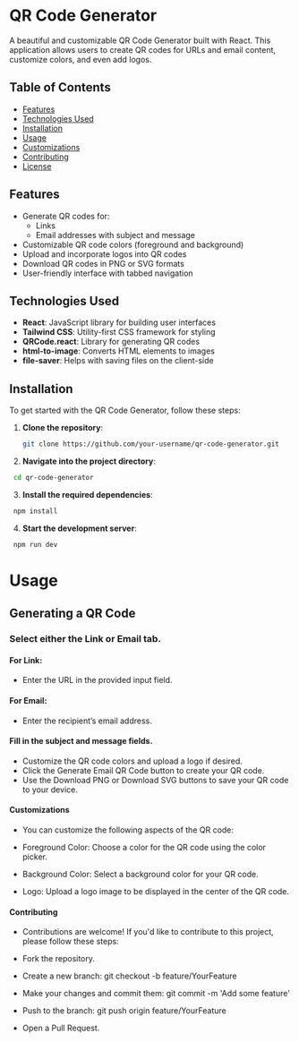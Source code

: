 # QR Code Generator

A beautiful and customizable QR Code Generator built with React. This application allows users to create QR codes for URLs and email content, customize colors, and even add logos.

## Table of Contents

- [Features](#features)
- [Technologies Used](#technologies-used)
- [Installation](#installation)
- [Usage](#usage)
- [Customizations](#customizations)
- [Contributing](#contributing)
- [License](#license)

## Features

- Generate QR codes for:
  - Links
  - Email addresses with subject and message
- Customizable QR code colors (foreground and background)
- Upload and incorporate logos into QR codes
- Download QR codes in PNG or SVG formats
- User-friendly interface with tabbed navigation

## Technologies Used

- **React**: JavaScript library for building user interfaces
- **Tailwind CSS**: Utility-first CSS framework for styling
- **QRCode.react**: Library for generating QR codes
- **html-to-image**: Converts HTML elements to images
- **file-saver**: Helps with saving files on the client-side

## Installation

To get started with the QR Code Generator, follow these steps:

1. **Clone the repository**:

   ```bash
   git clone https://github.com/your-username/qr-code-generator.git
   ```
2. **Navigate into the project directory**:
  ```bash
   cd qr-code-generator
   ``` 
3. **Install the required dependencies**:
  ```bash
   npm install
   ``` 
4. **Start the development server**:
  ```bash
   npm run dev
   ```       
# Usage
## Generating a QR Code
### Select either the Link or Email tab.
#### For Link:
- Enter the URL in the provided input field.
#### For Email:
- Enter the recipient’s email address.
#### Fill in the subject and message fields.
- Customize the QR code colors and upload a logo if desired.
- Click the Generate Email QR Code button to create your QR code.
- Use the Download PNG or Download SVG buttons to save your QR code to your device.
#### Customizations
- You can customize the following aspects of the QR code:

- Foreground Color: Choose a color for the QR code using the color picker.
- Background Color: Select a background color for your QR code.
- Logo: Upload a logo image to be displayed in the center of the QR code.
#### Contributing
- Contributions are welcome! If you'd like to contribute to this project, please follow these steps:

- Fork the repository.
- Create a new branch: git checkout -b feature/YourFeature
- Make your changes and commit them: git commit -m 'Add some feature'
- Push to the branch: git push origin feature/YourFeature
- Open a Pull Request.